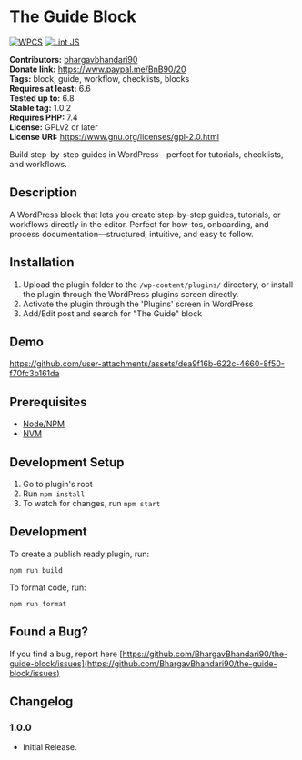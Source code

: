 # The Guide Block #

[![WPCS](https://github.com/BhargavBhandari90/the-guide-block/actions/workflows/wpcs.yml/badge.svg?branch=main)](https://github.com/BhargavBhandari90/the-guide-block/actions/workflows/wpcs.yml)
[![Lint JS](https://github.com/BhargavBhandari90/the-guide-block/actions/workflows/lint-js.yml/badge.svg?branch=main)](https://github.com/BhargavBhandari90/the-guide-block/actions/workflows/lint-js.yml)

**Contributors:** [bhargavbhandari90](https://profiles.wordpress.org/bhargavbhandari90/)  
**Donate link:** https://www.paypal.me/BnB90/20  
**Tags:** block, guide, workflow, checklists, blocks  
**Requires at least:** 6.6  
**Tested up to:** 6.8  
**Stable tag:** 1.0.2  
**Requires PHP:** 7.4  
**License:** GPLv2 or later  
**License URI:** https://www.gnu.org/licenses/gpl-2.0.html  

Build step-by-step guides in WordPress—perfect for tutorials, checklists, and workflows.

## Description ##

A WordPress block that lets you create step-by-step guides, tutorials, or workflows directly in the editor. Perfect for how-tos, onboarding, and process documentation—structured, intuitive, and easy to follow.

## Installation ##

1. Upload the plugin folder to the `/wp-content/plugins/` directory, or install the plugin through the WordPress plugins screen directly.
2. Activate the plugin through the 'Plugins' screen in WordPress
3. Add/Edit post and search for "The Guide" block

## Demo
https://github.com/user-attachments/assets/dea9f16b-622c-4660-8f50-f70fc3b161da



## Prerequisites
- [Node/NPM](https://nodejs.org/en/download/)
- [NVM](https://github.com/nvm-sh/nvm)

## Development Setup
1. Go to plugin's root
2. Run `npm install`
5. To watch for changes, run `npm start`

## Development

To create a publish ready plugin, run:

	npm run build

To format code, run:

	npm run format


## Found a Bug? ##

If you find a bug, report here 
[https://github.com/BhargavBhandari90/the-guide-block/issues](https://github.com/BhargavBhandari90/the-guide-block/issues)

## Changelog ##

### 1.0.0 ###
* Initial Release.
